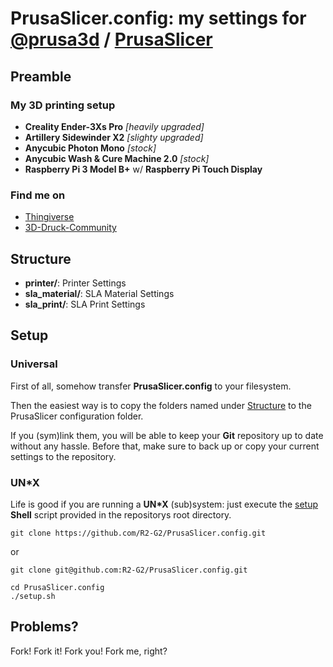 # PrusaSlicer.config: my settings for [@prusa3d](https://github.com/prusa3d) / [PrusaSlicer](https://github.com/prusa3d/PrusaSlicer)

## Preamble

### My 3D printing setup

- **Creality Ender-3Xs Pro** *[heavily upgraded]*
- **Artillery Sidewinder X2** *[slighty upgraded]*
- **Anycubic Photon Mono** *[stock]*
- **Anycubic Wash & Cure Machine 2.0** *[stock]*
- **Raspberry Pi 3 Model B+** w/ **Raspberry Pi Touch Display**

### Find me on

- [Thingiverse](https://www.thingiverse.com/r2g2de)
- [3D-Druck-Community](https://www.3d-druck-community.de/member.php?action=profile&uid=16354)

## Structure

- **printer/**: Printer Settings
- **sla_material/**: SLA Material Settings
- **sla_print/**: SLA Print Settings

## Setup

### Universal

First of all, somehow transfer **PrusaSlicer.config** to your filesystem.

Then the easiest way is to copy the folders named under [Structure](#structure) to the PrusaSlicer configuration folder.

If you (sym)link them, you will be able to keep your **Git** repository up to date without any hassle. Before that, make
sure to back up or copy your current settings to the repository.

### UN*X

Life is good if you are running a **UN\*X** (sub)system: just execute the [setup](https://github.com/R2-G2/PrusaSlicer.config/blob/master/setup.sh)
**Shell** script provided in the repositorys root directory.

```shell
git clone https://github.com/R2-G2/PrusaSlicer.config.git
```

or

```shell
git clone git@github.com:R2-G2/PrusaSlicer.config.git
```

```shell
cd PrusaSlicer.config
./setup.sh
```

## Problems?

Fork! Fork it! Fork you! Fork me, right?
